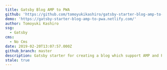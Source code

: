 ```yaml
---
title: Gatsby Blog AMP to PWA
github: 'https://github.com/tomoyukikashiro/gatsby-starter-blog-amp-to-pwa'
demo: 'https://gatsby-starter-blog-amp-to-pwa.netlify.com/'
author: Tomoyuki Kashiro
ssg:
  - Gatsby
cms:
  - No Cms
date: 2019-02-20T13:07:57.000Z
github_branch: master
description: Gatsby starter for creating a blog which support AMP and PWA
stale: true
---
```


